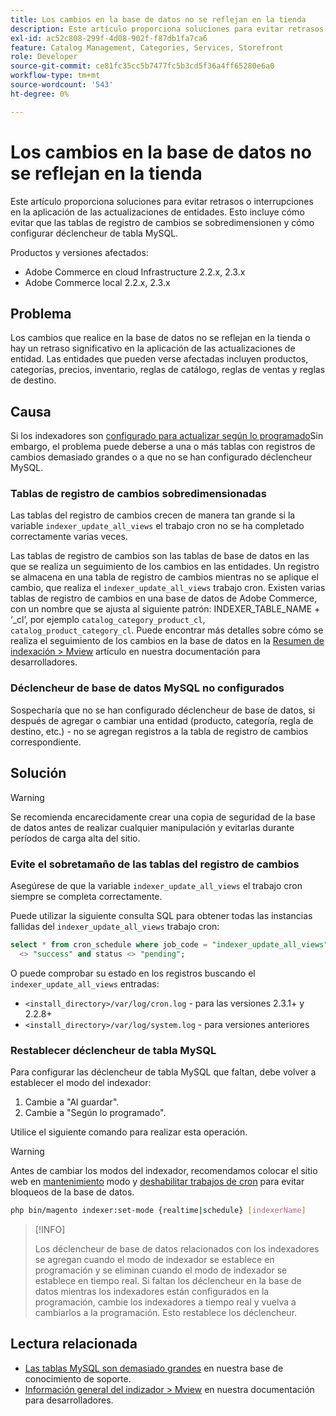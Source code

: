 ```yaml
---
title: Los cambios en la base de datos no se reflejan en la tienda
description: Este artículo proporciona soluciones para evitar retrasos o interrupciones en la aplicación de las actualizaciones de entidades. Esto incluye cómo evitar que las tablas de registro de cambios se sobredimensionen y cómo configurar déclencheur de tabla MySQL.
exl-id: ac52c808-299f-4d08-902f-f87db1fa7ca6
feature: Catalog Management, Categories, Services, Storefront
role: Developer
source-git-commit: ce81fc35cc5b7477fc5b3cd5f36a4ff65280e6a0
workflow-type: tm+mt
source-wordcount: '543'
ht-degree: 0%

---
```


# Los cambios en la base de datos no se reflejan en la tienda

Este artículo proporciona soluciones para evitar retrasos o interrupciones en la aplicación de las actualizaciones de entidades. Esto incluye cómo evitar que las tablas de registro de cambios se sobredimensionen y cómo configurar déclencheur de tabla MySQL.

Productos y versiones afectados:

* Adobe Commerce en cloud Infrastructure 2.2.x, 2.3.x
* Adobe Commerce local 2.2.x, 2.3.x

## Problema

Los cambios que realice en la base de datos no se reflejan en la tienda o hay un retraso significativo en la aplicación de las actualizaciones de entidad. Las entidades que pueden verse afectadas incluyen productos, categorías, precios, inventario, reglas de catálogo, reglas de ventas y reglas de destino.

## Causa

Si los indexadores son [configurado para actualizar según lo programado](https://devdocs.magento.com/guides/v2.3/config-guide/cli/config-cli-subcommands-index.html#configure-indexers)Sin embargo, el problema puede deberse a una o más tablas con registros de cambios demasiado grandes o a que no se han configurado déclencheur MySQL.

### Tablas de registro de cambios sobredimensionadas

Las tablas del registro de cambios crecen de manera tan grande si la variable `indexer_update_all_views` el trabajo cron no se ha completado correctamente varias veces.

Las tablas de registro de cambios son las tablas de base de datos en las que se realiza un seguimiento de los cambios en las entidades. Un registro se almacena en una tabla de registro de cambios mientras no se aplique el cambio, que realiza el `indexer_update_all_views` trabajo cron. Existen varias tablas de registro de cambios en una base de datos de Adobe Commerce, con un nombre que se ajusta al siguiente patrón: INDEXER\_TABLE\_NAME + ‘\_cl’, por ejemplo `catalog_category_product_cl`, `catalog_product_category_cl`. Puede encontrar más detalles sobre cómo se realiza el seguimiento de los cambios en la base de datos en la [Resumen de indexación > Mview](https://devdocs.magento.com/guides/v2.3/extension-dev-guide/indexing.html#m2devgde-mview) artículo en nuestra documentación para desarrolladores.

### Déclencheur de base de datos MySQL no configurados

Sospecharía que no se han configurado déclencheur de base de datos, si después de agregar o cambiar una entidad (producto, categoría, regla de destino, etc.) - no se agregan registros a la tabla de registro de cambios correspondiente.

## Solución

>[!WARNING]
>
>Se recomienda encarecidamente crear una copia de seguridad de la base de datos antes de realizar cualquier manipulación y evitarlas durante períodos de carga alta del sitio.

### Evite el sobretamaño de las tablas del registro de cambios

Asegúrese de que la variable `indexer_update_all_views` el trabajo cron siempre se completa correctamente.

Puede utilizar la siguiente consulta SQL para obtener todas las instancias fallidas del `indexer_update_all_views` trabajo cron:

```sql
select * from cron_schedule where job_code = "indexer_update_all_views" and status
  <> "success" and status <> "pending";
```

O puede comprobar su estado en los registros buscando el `indexer_update_all_views` entradas:

* `<install_directory>/var/log/cron.log` - para las versiones 2.3.1+ y 2.2.8+
* `<install_directory>/var/log/system.log` - para versiones anteriores

### Restablecer déclencheur de tabla MySQL

Para configurar las déclencheur de tabla MySQL que faltan, debe volver a establecer el modo del indexador:

1. Cambie a &quot;Al guardar&quot;.
1. Cambie a &quot;Según lo programado&quot;.

Utilice el siguiente comando para realizar esta operación.

>[!WARNING]
>
>Antes de cambiar los modos del indexador, recomendamos colocar el sitio web en [mantenimiento](https://experienceleague.adobe.com/docs/commerce-operations/configuration-guide/setup/application-modes.html#maintenance-mode) modo y [deshabilitar trabajos de cron](https://experienceleague.adobe.com/docs/commerce-cloud-service/user-guide/configure/app/properties/crons-property.html#disable-cron-jobs) para evitar bloqueos de la base de datos.

```bash
php bin/magento indexer:set-mode {realtime|schedule} [indexerName]
```

>[!INFO]
>
>Los déclencheur de base de datos relacionados con los indexadores se agregan cuando el modo de indexador se establece en programación y se eliminan cuando el modo de indexador se establece en tiempo real. Si faltan los déclencheur en la base de datos mientras los indexadores están configurados en la programación, cambie los indexadores a tiempo real y vuelva a cambiarlos a la programación. Esto restablece los déclencheur.

## Lectura relacionada

<ul><li title="Las tablas MySQL son demasiado grandes"><a href="/help/troubleshooting/database/mysql-tables-are-too-large.md">Las tablas MySQL son demasiado grandes</a> en nuestra base de conocimiento de soporte.</li>
<li title="Las tablas MySQL son demasiado grandes"><a href="https://devdocs.magento.com/guides/v2.3/extension-dev-guide/indexing.html#m2devgde-mview">Información general del indizador &gt; Mview</a> en nuestra documentación para desarrolladores.</li></ul>
